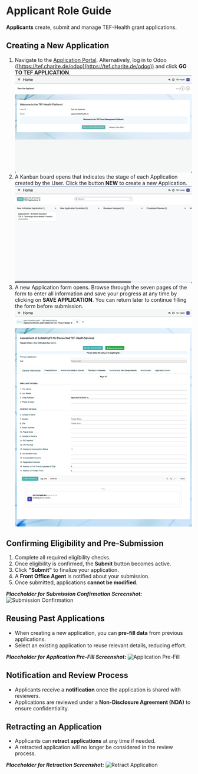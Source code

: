 # Applicant Role Guide

**Applicants** create, submit and manage TEF-Health grant applications.


## Creating a New Application
1. Navigate to the [Application Portal](https://tef.charite.de/application). Alternatively, log in to Odoo ([https://tef.charite.de/odoo](https://tef.charite.de/odoo)) and click **GO TO TEF APPLICATION**. ![Application Creation](img/application-step1.png)
2. A Kanban board opens that indicates the stage of each Application created by the User. Click the button **NEW** to create a new Application. ![Application Creation Step 2](img/application-step2-kanban.png)
3. A new Application form opens. Browse through the seven pages of the form to enter all information and save your progress at any time by clicking on **SAVE APPLICATION**. You can return later to continue filling the form before submission.
![Application Creation Step 3](img/application-step3-form.png)



## Confirming Eligibility and Pre-Submission
1. Complete all required eligibility checks.
2. Once eligibility is confirmed, the **Submit** button becomes active.
3. Click **"Submit"** to finalize your application.
4. A **Front Office Agent** is notified about your submission.
5. Once submitted, applications **cannot be modified**.

_**Placeholder for Submission Confirmation Screenshot:**_
![Submission Confirmation](path/to/submission-confirmation.png)

## Reusing Past Applications
- When creating a new application, you can **pre-fill data** from previous applications.
- Select an existing application to reuse relevant details, reducing effort.

_**Placeholder for Application Pre-Fill Screenshot:**_
![Application Pre-Fill](path/to/application-pre-fill.png)

## Notification and Review Process
- Applicants receive a **notification** once the application is shared with reviewers.
- Applications are reviewed under a **Non-Disclosure Agreement (NDA)** to ensure confidentiality.

## Retracting an Application
- Applicants can **retract applications** at any time if needed.
- A retracted application will no longer be considered in the review process.

_**Placeholder for Retraction Screenshot:**_
![Retract Application](path/to/retract-application.png)

